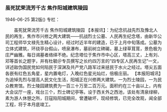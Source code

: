 ### 虽死犹荣流芳千古  焦作阳城建筑陵园

1946-06-25
第2版()
专栏：

　　虽死犹荣流芳千古
    焦作阳城建筑陵园
    【本报讯】：为纪念抗战先烈及豫北人民的再生，焦作市兴修之两大建筑——抗战烈士公墓、人民再生纪念塔，由新华公司工程师华文禄先生精心设计，经过时近半年的建造，已于上月中旬落成。公墓为立体式建筑，环绕亭台假山，喷泉瀑布，墓前树立碑碣，墓上绿草茸茸，景色极为庄严幽雅。每日谒墓者络绎不绝。纪念塔位于焦作市中心区，塔高三丈，上有刘、邓等首长之题字，并有杜毓＠专员撰写之长约四万言的“四专区人民再生记”一文，详述敌伪国民党如何陷民于深渊及共产党八路军过来拯民于水火之经过。塔尖五面各嵌有红色五角星，星内置电灯，入晚红色星光灿烂，倍极庄丽。
    【本报阳城讯】为追悼先烈与提高人民文化生活，阳城正在兴修两大建筑。一为烈士陵园，一为民众教育馆。烈士陵园建筑费为一百三十万至二百万元。面积约在三十亩以上，内有大会议厅一座，戏台三个，烈士碑记亭等。设于西关外之西池，该处有清泉绿柳，素为游人休憩之所，日寇陷阳城期间，曾遭破坏，现经修筑，已完全改观，闻全部工程，将于本月底竣工。

